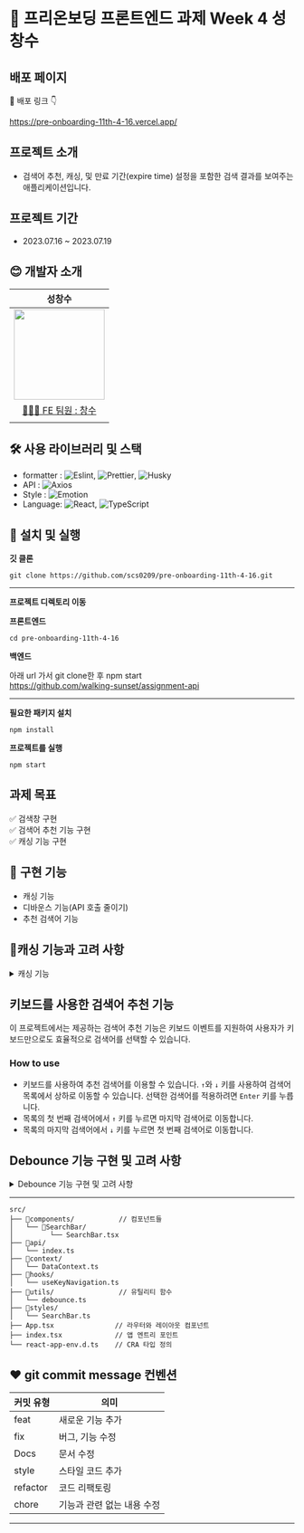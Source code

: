 # 🌱 프리온보딩 프론트엔드 과제 Week 4 성창수

## 배포 페이지

🎉 배포 링크 👇

https://pre-onboarding-11th-4-16.vercel.app/

## 프로젝트 소개

- 검색어 추천, 캐싱, 및 만료 기간(expire time) 설정을 포함한 검색 결과를 보여주는 애플리케이션입니다.

## 프로젝트 기간

- 2023.07.16 ~ 2023.07.19

## 😊 개발자 소개

|                                                            성창수                                                            |
| :--------------------------------------------------------------------------------------------------------------------------: |
| <img src="https://github.com/jsdmas/jsdmas.github.io/assets/105098581/e237b4f3-26f3-4a37-8818-86787f5d858b" width="160px" /> |
|                                       [🙎🏻‍♂️ FE 팀원 : 창수](https://github.com/scs0209)                                        |
|                                                                                                                              |

## 🛠️ 사용 라이브러리 및 스택

- formatter : ![Eslint](https://img.shields.io/badge/Eslint-blue), ![Prettier](https://img.shields.io/badge/Prettier-pink), ![Husky](https://img.shields.io/badge/Husky-red)
- API : ![Axios](https://img.shields.io/badge/Axios-yellow)
- Style : ![Emotion](https://img.shields.io/badge/Emotion-green)
- Language: ![React](https://img.shields.io/badge/React-61DAFB?logo=React&logoColor=white), ![TypeScript](https://img.shields.io/badge/TypeScript-007ACC?logo=TypeScript&logoColor=white)

## 🔧 설치 및 실행

**깃 클론**

```
git clone https://github.com/scs0209/pre-onboarding-11th-4-16.git
```

---

**프로젝트 디렉토리 이동**

**프론트엔드**

```
cd pre-onboarding-11th-4-16
```

**백엔드** <br>

아래 url 가서 git clone한 후 npm start<br>
https://github.com/walking-sunset/assignment-api

---

**필요한 패키지 설치**

```
npm install
```

**프로젝트를 실행**

```
npm start
```

## 과제 목표

✅ 검색창 구현 <br>
✅ 검색어 추천 기능 구현 <br>
✅ 캐싱 기능 구현

## 🎈 구현 기능

- 캐싱 기능
- 디바운스 기능(API 호출 줄이기)
- 추천 검색어 기능

## 🤔캐싱 기능과 고려 사항

<details>
<summary>캐싱 기능</summary>
<div markdown="1">

### 1. 캐싱 기능의 필요성

이 프로젝트에서는 메모리 캐싱 기법으로 검색어 추천 결과를 캐싱하고 있습니다. 캐싱을 활용함으로써 사이트의 성능 향상 및 서버 부하 감소를 도모할 수 있습니다.

### 2. 고려 사항

- 캐싱된 데이터가 만료되는 시점을 설정해야 함. 이를 통해 오래된 데이터를 제거하고, 새로운 데이터를 사용할 수 있다
- 데이터를 저장할 저장소 선택(Web Storage, DB, Cache API 등)

### 3. 선택한 캐싱 기법 사용 이유

- 간편한 구현: 메모리 캐싱을 사용하면 일부 코드만으로 캐싱과 관련된 모든 로직을 구현할 수 있다.
- 간단한 데이터 구조: 이 프로젝트에서는 복잡한 데이터 구조를 다루지 않기 때문에, 메모리 캐싱이 적합하다.
- 즉, 이 프로젝트에서는 서버에 저장할 필요가 없는 일시적인 데이터를 저장하기 때문에 적합한 선택했다.

### 4. 단점

- 메모리 사용량: 큰 데이터 셋을 저장하기에는 부적합, 객체에 대한 참조를 메모리에 저장해야 하기 때문에 저장된 객체들이 사라지지 않으면 이로 인해 메모리 사용량이 증가.
- 지속성이 없음: 서버가 다시 시작되거나, 종료되는 경우, 메모리에 저장된 캐시 데이터도 사라진다. 지속성이 필요한 경우 다른 캐싱 기법 활용

### 5. 구현 방법

**캐시 데이터 유형 정의**

- 먼저 캐시 데이터에 대한 인터페이스를 정의한다.

```typescript
type CacheData = {
  expirationTime: number;
  data: string[];
};
```

**캐시 객체 및 캐시 사용 기간 설정**

- 캐시 객체를 정의하고, 데이터를 얼마 동안 캐시에 보관할지를 정하는 캐시 사용 기간 변수를 설정한다.

```typescript
const cache: Record<string, CacheData> = {};
const cacheLifetime = 5 * 60 * 1000;
```

**데이터 만료 확인 및 캐시에서 데이터 가져오기**

- 데이터가 캐시에 있는지 확인한 후, 만료된 경우 캐시에서 삭제하고 아닐 경우 데이터를 반환한다.

```typescript
const getFromCache = (query: string): string[] | null => {
  if (query in cache && cache[query].expirationTime > Date.now()) {
    console.log(cache);
    return cache[query].data;
  }
  return null;
};
```

**캐시에 데이터 저장**

- 검색어오ㅘ 가져온 데이터를 캐시에 저장하는 함수를 만들어 캐시에서 사용할 수 있게 저장

```typescript
const saveToCache = (query: string, data: string[]) => {
  cache[query] = {
    expirationTime: Date.now() + cacheLifetime,
    data,
  };
};
```

### 6. 만료 시간 구현 방법

- 만료 시간은 `Date.now()`를 사용하여 현재 시간을 가져온 후, 캐시 사용 기간을 더해 저장한다.

```typescript
expirationTime: Date.now() + cacheLifetime;
```

</div>
</details>

## 키보드를 사용한 검색어 추천 기능

이 프로젝트에서는 제공하는 검색어 추천 기능은 키보드 이벤트를 지원하여 사용자가 키보드만으로도 효율적으로 검색어를 선택할 수 있습니다.

### How to use

- 키보드를 사용하여 추천 검색어를 이용할 수 있습니다. `↑`와 `↓` 키를 사용하여 검색어 목록에서 상하로 이동할 수 있습니다. 선택한 검색어를 적용하려면 `Enter` 키를 누릅니다.
- 목록의 첫 번째 검색어에서 `↑` 키를 누르면 마지막 검색어로 이동합니다.
- 목록의 마지막 검색어에서 `↓` 키를 누르면 첫 번째 검색어로 이동합니다.

## Debounce 기능 구현 및 고려 사항

<details>
<summary>Debounce 기능 구현 및 고려 사항</summary>
<div markdown="1">      
 
### 1. Debounce 기능의 필요성

이 프로젝트에서는 사용자가 입력하는 검색어에 따라 연관된 추천 검색어를 표시하는 기능이 포함되어 있습니다. 사용자가 글자를 입력할 때마다 API 요청을 보내는 것은 성능에 부정적인 영향을 미치기 때문에, 입력이 끝난 후 일정 시간이 경과한 후에만 API 요청을 보내도록 구현할 필요가 있습니다. 이를 위해 debounce 기능을 도입했습니다.

### 2. 고려사항

- API 요청은 급격한 입력 속도의 변화에도 적절히 동작해야 합니다.
- 사용자가 계속 입력하는 동안 요청이 포함되지 않아야 합니다.
- 일정 시간이 지난 후 마지막 입력이 완료되면 한 번의 요청을 보내야 합니다.

### 3. 기능 구현 방법

Debounce 기능은 주어진 함수를 일정 시간 동안만 실행하게 하는 고차 함수입니다.

1. 입력 함수, 대기 시간을 인수로 받는 debounce 함수를 생성
2. JavaScript의 setTimeout을 사용하여 주어진 함수를 일정 시간 후에 실행하도록 예약합니다.
3. 만약 debounce 함수가 다시 호출되면, 직전의 setTimeout을 취소하고 새로운 setTimeout으로 교체합니다. 이로 인해 주어진 함수는 지정된 대기 시간 동안 연속적인 호출이 없을 때만 실행됩니다.

**이 프로젝트에서는 실제로 DataProvider 컴포넌트에서 useEffect를 사용하여 입력값이 변경될 때마다 API 호출을 실행하던 것을 디바운스 기능을 적용하여, 입력값에 대한 변경이 끝난 이후에만 API 호출을 실행하도록 변경합니다. 이렇게 하면, 사용자의 입력이 긴 문장으로 이루어지거나, 불필요한 입력이 있더라도 일정 시간 동안 입력값이 변경되지 않으면 불필요한 API 호출을 실행하지 않아 불필요한 서버 부하를 줄일 수 있습니다.**

</div>
</details>

---

```
src/
├── 📂components/           // 컴포넌트들
│   └── 📂SearchBar/
│         └── SearchBar.tsx
├── 📂api/
│   └── index.ts
├── 📂context/
│   └── DataContext.ts
├── 📂hooks/
│   └── useKeyNavigation.ts
├── 📂utils/                // 유틸리티 함수
│   └── debounce.ts
├── 📂styles/
│   └── SearchBar.ts
├── App.tsx               // 라우터와 레이아웃 컴포넌트
├── index.tsx             // 앱 엔트리 포인트
└── react-app-env.d.ts    // CRA 타입 정의
```

## ❤ git commit message 컨벤션

| 커밋 유형 | 의미                       |
| --------- | -------------------------- |
| feat      | 새로운 기능 추가           |
| fix       | 버그, 기능 수정            |
| Docs      | 문서 수정                  |
| style     | 스타일 코드 추가           |
| refactor  | 코드 리팩토링              |
| chore     | 기능과 관련 없는 내용 수정 |

---
